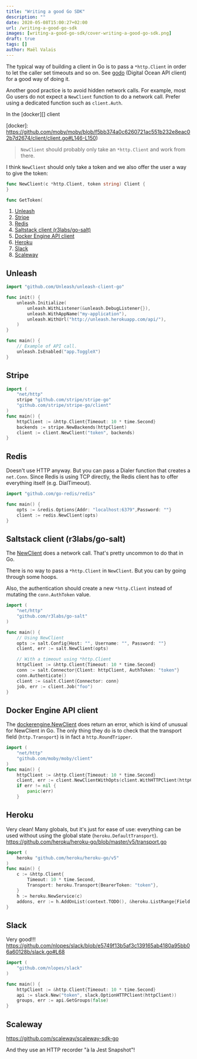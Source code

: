 ```yaml
---
title: "Writing a good Go SDK"
description: ""
date: 2020-05-08T15:00:27+02:00
url: /writing-a-good-go-sdk
images: [writing-a-good-go-sdk/cover-writing-a-good-go-sdk.png]
draft: true
tags: []
author: Maël Valais
---
```


The typical way of building a client in Go is to pass a `*http.Client` in
order to let the caller set timeouts and so on. See [godo][] (Digital Ocean
API client) for a good way of doing it.

Another good practice is to avoid hidden network calls. For example, most
Go users do not expect a `NewClient` function to do a network call. Prefer
using a dedicated function such as `client.Auth`.

[godo]: https://github.com/digitalocean/godo/blob/97ac73b1d53e23afa2700e9f97d5eeb1f3641e3f/godo.go#L153-L188

In the [docker][] client

[docker]: https://github.com/moby/moby/blob/f5bb374a0c6260721ac551b232e8eac02b7d2674/client/client.go#L146-L150)

> `NewClient` should probably only take an `*http.Client` and work from
> there.

I think `NewClient` should only take a token and we also offer the user a
way to give the token:

```go
func NewClient(c *http.Client, token string) Client {
}

func GetToken(
```

1. [Unleash](#unleash)
2. [Stripe](#stripe)
3. [Redis](#redis)
4. [Saltstack client (r3labs/go-salt)](#saltstack-client-r3labsgo-salt)
5. [Docker Engine API client](#docker-engine-api-client)
6. [Heroku](#heroku)
7. [Slack](#slack)
8. [Scaleway](#scaleway)

## Unleash

```go
import "github.com/Unleash/unleash-client-go"

func init() {
    unleash.Initialize(
        unleash.WithListener(&unleash.DebugListener{}),
        unleash.WithAppName("my-application"),
        unleash.WithUrl("http://unleash.herokuapp.com/api/"),
    )
}

func main() {
    // Example of API call.
    unleash.IsEnabled("app.ToggleX")
}
```

## Stripe

```go
import (
    "net/http"
    stripe "github.com/stripe/stripe-go"
    "github.com/stripe/stripe-go/client"
)
func main() {
    httpClient := &http.Client{Timeout: 10 * time.Second}
    backends := stripe.NewBackends(httpClient)
    client := client.NewClient("token", backends)
}
```

## Redis

Doesn't use HTTP anyway. But you can pass a Dialer function that creates a
`net.Conn`. Since Redis is using TCP directly, the Redis client has to
offer everything itself (e.g. DialTimeout).

```go
import "github.com/go-redis/redis"

func main() {
    opts := &redis.Options{Addr: "localhost:6379",Password: ""}
    client := redis.NewClient(opts)
}
```

## Saltstack client (r3labs/go-salt)

The [NewClient][salt-newclient] does a network call. That's pretty uncommon
to do that in Go.

There is no way to pass a `*http.Client` in `NewClient`. But you can by
going through some hoops.

Also, the authentication should create a new `*http.Client` instead of
mutating the `conn.AuthToken` value.

```go
import (
    "net/http"
    "github.com/r3labs/go-salt"
)

func main() {
    // Using NewClient
    opts := salt.Config{Host: "", Username: "", Password: ""}
    client, err := salt.NewClient(opts)

    // With a timeout using *http.Client
    httpClient := &http.Client{Timeout: 10 * time.Second}
    conn := salt.Connector{Client: httpClient, AuthToken: "token"}
    conn.Authenticate()
    client := &salt.Client{Connector: conn}
    job, err := client.Job("foo")
}
```

[salt-newclient]: https://github.com/r3labs/go-salt/blob/e6bcc1482122fbfbb41c8c5d7204e067e97a4266/client.go#L18

## Docker Engine API client

The [dockerengine.NewClient][] does return an error, which is kind of
unusual for NewClient in Go. The only thing they do is to check that the
transport field (`http.Transport`) is in fact a `http.RoundTripper`.

[dockerengine.newclient]: https://github.com/moby/moby/blob/f5bb374a0c6260721ac551b232e8eac02b7d2674/client/client.go#L119

```go
import (
    "net/http"
    "github.com/moby/moby/client"
)
func main() {
    httpClient := &http.Client{Timeout: 10 * time.Second}
    client, err := client.NewClientWithOpts(client.WithHTTPClient(httpClient))
    if err != nil {
        panic(err)
    }
```

## Heroku

Very clean! Many globals, but it's just for ease of use: everything can be
used without using the global state (`heroku.DefaultTransport`).
<https://github.com/heroku/heroku-go/blob/master/v5/transport.go>

```go
import (
    heroku "github.com/heroku/heroku-go/v5"
)
func main() {
    c := &http.Client{
        Timeout: 10 * time.Second,
        Transport: heroku.Transport{BearerToken: "token"},
    }
    h := heroku.NewService(c)
    addons, err := h.AddOnList(context.TODO(), &heroku.ListRange{Field: "name"})
}
```

## Slack

Very good!!!
<https://github.com/nlopes/slack/blob/e5749f13b5af3c139165ab4180a95bb06a60128b/slack.go#L68>

```go
import (
    "github.com/nlopes/slack"
)

func main() {
    httpClient := &http.Client{Timeout: 10 * time.Second}
    api := slack.New("token", slack.OptionHTTPClient(httpClient))
    groups, err := api.GetGroups(false)
}
```

## Scaleway

<https://github.com/scaleway/scaleway-sdk-go>

And they use an HTTP recorder "à la Jest Snapshot"!
